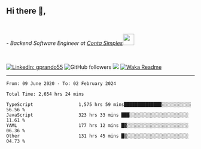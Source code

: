 <h2>Hi there  👋,</h2> </br>

<p><em>- Backend Software Engineer at <a href="https://contasimples.com">Conta Simples</a><img src="https://media.giphy.com/media/WUlplcMpOCEmTGBtBW/giphy.gif" width="30"> 
</em></p></br>


[![Linkedin: gprando55](https://img.shields.io/badge/-gprando55-blue?style=flat-square&logo=Linkedin&logoColor=white&link=https://www.linkedin.com/in/prandogabriel/)](https://www.linkedin.com/in/prandogabriel)
![GitHub followers](https://img.shields.io/github/followers/prandogabriel?label=Follow&style=social)
![](https://visitor-badge.glitch.me/badge?page_id=prandogabriel.prandogabriel)
[![Waka Readme](https://github.com/prandogabriel/prandogabriel/actions/workflows/update-stats.yml.yml/badge.svg)](https://github.com/prandogabriel/prandogabriel/actions/workflows/update-stats.yml.yml)

---

<!--START_SECTION:waka-->

```golang
From: 09 June 2020 - To: 02 February 2024

Total Time: 2,654 hrs 24 mins

TypeScript                 1,575 hrs 59 mins██████████████░░░░░░░░░░░   56.56 %
JavaScript                 323 hrs 33 mins ███░░░░░░░░░░░░░░░░░░░░░░   11.61 %
YAML                       177 hrs 12 mins █▓░░░░░░░░░░░░░░░░░░░░░░░   06.36 %
Other                      131 hrs 45 mins █▒░░░░░░░░░░░░░░░░░░░░░░░   04.73 %
```

<!--END_SECTION:waka-->

